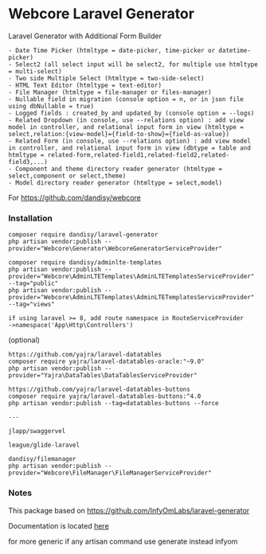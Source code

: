 # Webcore Laravel Generator

Laravel Generator with Additional Form Builder

    - Date Time Picker (htmltype = date-picker, time-picker or datetime-picker)
    - Select2 (all select input will be select2, for multiple use htmltype = multi-select)
    - Two side Multiple Select (htmltype = two-side-select)
    - HTML Text Editor (htmltype = text-editor)
    - File Manager (htmltype = file-manager or files-manager)
    - Nullable field in migration (console option = n, or in json file using dbNullable = true)
    - Logged fields : created_by and updated_by (console option = --logs)
    - Related Dropdown (in console, use --relations option) : add view model in controller, and relational input form in view (htmltype = select,relation:{view-model}={field-to-show}={field-as-value})
    - Related Form (in console, use --relations option) : add view model in controller, and relational input form in view (dbtype = table and htmltype = related-form,related-field1,related-field2,related-field3,...)
    - Component and theme directory reader generator (htmltype = select,component or select,theme)
    - Model directory reader generator (htmltype = select,model)

For https://github.com/dandisy/webcore

### Installation

    composer require dandisy/laravel-generator
    php artisan vendor:publish --provider="Webcore\Generator\WebcoreGeneratorServiceProvider"

    composer require dandisy/adminlte-templates
    php artisan vendor:publish --provider="Webcore\AdminLTETemplates\AdminLTETemplatesServiceProvider" --tag="public"
    php artisan vendor:publish --provider="Webcore\AdminLTETemplates\AdminLTETemplatesServiceProvider" --tag="views"

    if using laravel >= 8, add route namespace in RouteServiceProvider
    ->namespace('App\Http\Controllers')

(optional)

    https://github.com/yajra/laravel-datatables
    composer require yajra/laravel-datatables-oracle:"~9.0"
    php artisan vendor:publish --provider="Yajra\DataTables\DataTablesServiceProvider"

    https://github.com/yajra/laravel-datatables-buttons
    composer require yajra/laravel-datatables-buttons:^4.0
    php artisan vendor:publish --tag=datatables-buttons --force

    ---

    jlapp/swaggervel

    league/glide-laravel

    dandisy/filemanager
    php artisan vendor:publish --provider="Webcore\FileManager\FileManagerServiceProvider"

### Notes

This package based on https://github.com/InfyOmLabs/laravel-generator

Documentation is located [here](http://labs.infyom.com/laravelgenerator)

for more generic if any artisan command use generate instead infyom
